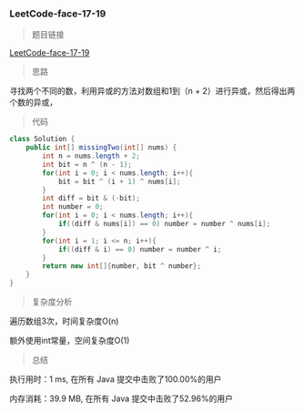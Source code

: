 ### LeetCode-face-17-19

> 题目链接

[LeetCode-face-17-19](https://leetcode-cn.com/problems/missing-two-lcci/)

> 思路

寻找两个不同的数，利用异或的方法对数组和1到（n + 2）进行异或，然后得出两个数的异或，

> 代码

```java
class Solution {
    public int[] missingTwo(int[] nums) {
        int n = nums.length + 2;
        int bit = n ^ (n - 1);
        for(int i = 0; i < nums.length; i++){
            bit = bit ^ (i + 1) ^ nums[i];
        }
        int diff = bit & (-bit);
        int number = 0;
        for(int i = 0; i < nums.length; i++){
            if((diff & nums[i]) == 0) number = number ^ nums[i];
        }
        for(int i = 1; i <= n; i++){
            if((diff & i) == 0) number = number ^ i;
        }
        return new int[]{number, bit ^ number};
    }
}
```

> 复杂度分析

遍历数组3次，时间复杂度O(n)

额外使用int常量，空间复杂度O(1)

> 总结

执行用时：1 ms, 在所有 Java 提交中击败了100.00%的用户

内存消耗：39.9 MB, 在所有 Java 提交中击败了52.96%的用户
